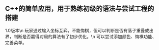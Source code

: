 C++的简单应用，用于熟练初级的语法与尝试工程的搭建
---------------------------------------------------
1.0版本\n
玩家通过输入坐标互弈，不能悔棋，但可以判断是否有落子重叠或出界，判断是否赢得对局的算法有了初步优化。\n
可以尝试添加颜色、悔棋功能、完善菜单。
